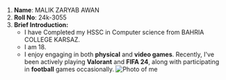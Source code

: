 1. **Name**: MALIK ZARYAB AWAN
2. **Roll No**: 24k-3055
3. **Brief Introduction:**
      * I have Completed my HSSC in Computer science from BAHRIA COLLEGE KARSAZ.
      * I am 18.
      * I enjoy engaging in both **physical** and **video games**. Recently, I've been actively playing **Valorant** and **FIFA 24**, along with participating in **football**           games occasionally.
![Photo of me](file:///C:/Users/kk/Pictures/image.jfif)
